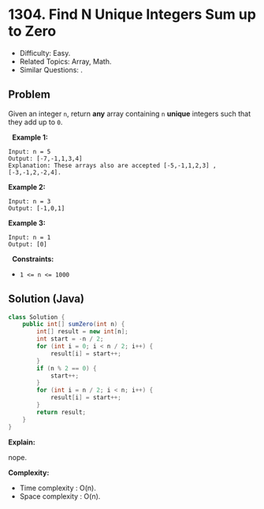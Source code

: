 # 1304. Find N Unique Integers Sum up to Zero

- Difficulty: Easy.
- Related Topics: Array, Math.
- Similar Questions: .

## Problem

Given an integer ```n```, return **any** array containing ```n``` **unique** integers such that they add up to ```0```.

 
**Example 1:**

```
Input: n = 5
Output: [-7,-1,1,3,4]
Explanation: These arrays also are accepted [-5,-1,1,2,3] , [-3,-1,2,-2,4].
```

**Example 2:**

```
Input: n = 3
Output: [-1,0,1]
```

**Example 3:**

```
Input: n = 1
Output: [0]
```

 
**Constraints:**


	
- ```1 <= n <= 1000```



## Solution (Java)

```java
class Solution {
    public int[] sumZero(int n) {
        int[] result = new int[n];
        int start = -n / 2;
        for (int i = 0; i < n / 2; i++) {
            result[i] = start++;
        }
        if (n % 2 == 0) {
            start++;
        }
        for (int i = n / 2; i < n; i++) {
            result[i] = start++;
        }
        return result;
    }
}
```

**Explain:**

nope.

**Complexity:**

* Time complexity : O(n).
* Space complexity : O(n).
